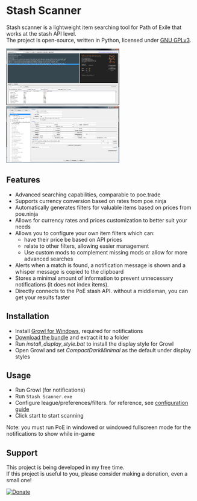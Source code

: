 # Stash Scanner
Stash scanner is a lightweight item searching tool for Path of Exile that works at the stash API level.  
The project is open-source, written in Python, licensed under [GNU GPLv3](license).

<img src=https://github.com/senuido/stash-scanner/raw/master/files/images/stash_scanner.png width=300 height=150>
<img src=https://github.com/senuido/stash-scanner/raw/master/files/images/filter_editor.jpg width=300 height=150>

## Features
- Advanced searching capabilities, comparable to poe.trade
- Supports currency conversion based on rates from poe.ninja
- Automatically generates filters for valuable items based on prices from poe.ninja
- Allows for currency rates and prices customization to better suit your needs
- Allows you to configure your own item filters which can:
  - have their price be based on API prices
  - relate to other filters, allowing easier management
  - Use custom mods to complement missing mods or allow for more advanced searches
- Alerts when a match is found, a notification message is shown and a whisper message is copied to the clipboard
- Stores a minimal amount of information to prevent unnecessary notifications (it does not index items).
- Directly connects to the PoE stash API. without a middleman, you can get your results faster

## Installation
- Install [Growl for Windows](http://www.growlforwindows.com/gfw/d.ashx?f=GrowlInstaller.exe), required for notifications
- [Download the bundle](../../releases/latest) and extract it to a folder
- Run *install_display_style.bat* to install the display style for Growl
- Open Growl and set *CompactDarkMinimal* as the default under display styles

## Usage
- Run Growl (for notifications)
- Run `Stash Scanner.exe`
- Configure league/preferences/filters. for reference, see [configuration guide](/doc/configuration.md)
- Click start to start scanning  

Note: you must run PoE in windowed or windowed fullscreen mode for the notifications to show while in-game

## Support
This project is being developed in my free time.  
If this project is useful to you, please consider making a donation, even a small one!  

[![Donate](https://www.paypalobjects.com/en_US/i/btn/btn_donateCC_LG.gif)](https://www.paypal.com/cgi-bin/webscr?cmd=_s-xclick&hosted_button_id=YQ7F5L7AS2A5Y)
